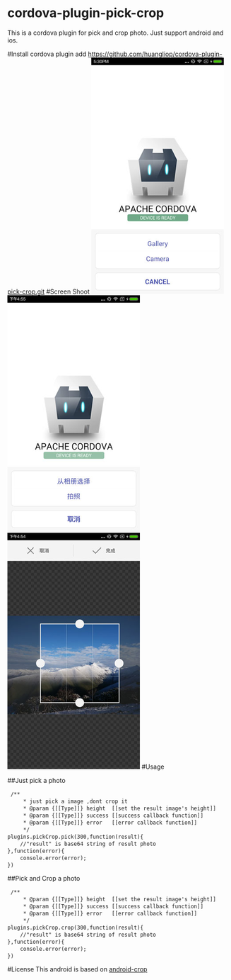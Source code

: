 # cordova-plugin-pick-crop
  This is a cordova plugin for pick and crop photo.
  Just support android and ios.
  
  
#Install
    cordova plugin add https://github.com/huangliop/cordova-plugin-pick-crop.git
#Screen Shoot
    ![android-3](screenshoot-android-3.jpg)
    ![android-1](screenshoot-android-1.jpg)
    ![android-2](screenshoot-android-2.jpg)
#Usage

##Just pick a photo
```
 /**
     * just pick a image ,dont crop it
     * @param {[[Type]]} height  [[set the result image's height]]
     * @param {[[Type]]} success [[success callback function]]
     * @param {[[Type]]} error   [[error callback function]]
     */
plugins.pickCrop.pick(300,function(result){
    //"result" is base64 string of result photo
},function(error){
    console.error(error);
})   
```
##Pick and Crop a photo
```
 /** 
     * @param {[[Type]]} height  [[set the result image's height]]
     * @param {[[Type]]} success [[success callback function]]
     * @param {[[Type]]} error   [[error callback function]]
     */
plugins.pickCrop.crop(300,function(result){
    //"result" is base64 string of result photo
},function(error){
    console.error(error);
})   
```
#License
This android is based on [android-crop](https://github.com/jdamcd/android-crop)
